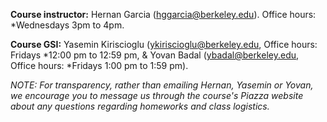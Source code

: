 
<b>Course instructor:</b> Hernan Garcia (hggarcia@berkeley.edu). Office hours:
*Wednesdays 3pm to 4pm.


**Course GSI:** Yasemin Kiriscioglu (ykiriscioglu@berkeley.edu, Office hours: Fridays
*12:00 pm to 12:59 pm, & Yovan Badal (ybadal@berkeley.edu, Office hours:
*Fridays 1:00 pm to 1:59 pm).


*NOTE: For transparency, rather than emailing Hernan, Yasemin or Yovan, we
encourage you to message us through the course's Piazza website about any
questions regarding homeworks and class logistics.*
